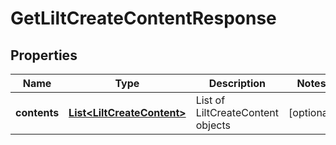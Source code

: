 

# GetLiltCreateContentResponse

## Properties

Name | Type | Description | Notes
------------ | ------------- | ------------- | -------------
**contents** | [**List&lt;LiltCreateContent&gt;**](LiltCreateContent.md) | List of LiltCreateContent objects |  [optional]



